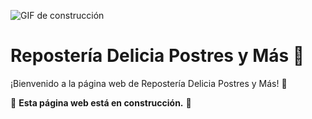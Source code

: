 ![GIF de construcción](https://media.giphy.com/media/v1.Y2lkPTc5MGI3NjExZG5zdnlqM21ybzFlemZueXlnMzNzcmszcnE1OWxxc29xZWVidTBpbSZlcD12MV9pbnRlcm5hbF9naWZfYnlfaWQmY3Q9Zw/PmAjqmm4beKervYzFr/giphy.gif)

# Repostería Delicia Postres y Más 🍰

¡Bienvenido a la página web de Repostería Delicia Postres y Más! 🎉

🚧 **Esta página web está en construcción.** 🚧
